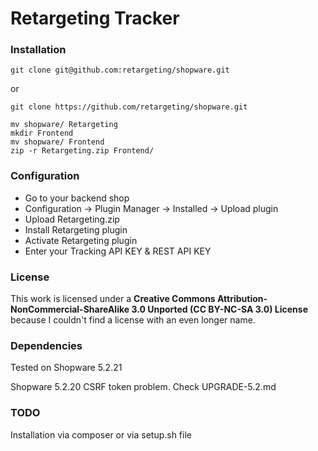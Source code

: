 # Retargeting Tracker

### Installation
```shell
git clone git@github.com:retargeting/shopware.git
```
or
```shell
git clone https://github.com/retargeting/shopware.git
```
```shell
mv shopware/ Retargeting
mkdir Frontend
mv shopware/ Frontend
zip -r Retargeting.zip Frontend/
```
### Configuration
* Go to your backend shop
* Configuration -> Plugin Manager -> Installed -> Upload plugin
* Upload Retargeting.zip
* Install Retargeting plugin
* Activate Retargeting plugin
* Enter your Tracking API KEY & REST API KEY
### License
This work is licensed under a **Creative Commons Attribution-NonCommercial-ShareAlike 3.0 Unported (CC BY-NC-SA 3.0) License** because I couldn't find a license with an even longer name.

### Dependencies
Tested on Shopware 5.2.21

Shopware 5.2.20 CSRF token problem. Check UPGRADE-5.2.md

### TODO
Installation via composer or via setup.sh file

